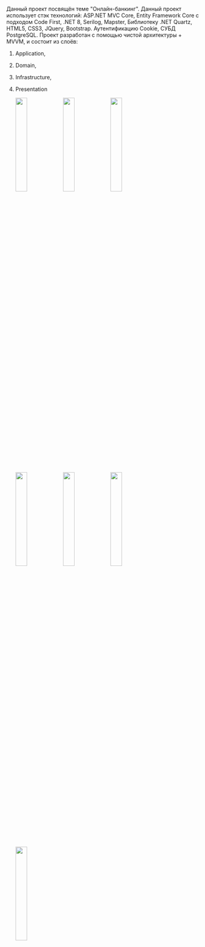 Данный проект посвящён теме "Онлайн-банкинг".
Данный проект использует стэк технологий: ASP.NET MVC Core, Entity Framework Core c подходом Code First, .NET 8, Serilog, Mapster, Библиотеку .NET Quartz, HTML5, CSS3, JQuery, Bootstrap. Аутентификацию Cookie, СУБД PostgreSQL.
Проект разработан с помощью чистой архитектуры + MVVM, и состоит из слоёв:
1. Application,
2. Domain,
3. Infrastructure,
4. Presentation

    <img src="https://github.com/Maxim-Sedykh/OnlineBanking/assets/125740808/160c6efd-9329-4fb2-aa90-78405ea38da4" width=25%>
   <img src="https://github.com/Maxim-Sedykh/OnlineBanking/assets/125740808/644ebe9f-3f1f-4423-8ccc-f7483ba85e7d" width=25%>
   <img src="https://github.com/Maxim-Sedykh/OnlineBanking/assets/125740808/becee565-6c0f-434f-b5b6-bb444816d5ca" width=25%>
   <img src="https://github.com/Maxim-Sedykh/OnlineBanking/assets/125740808/62a94e45-971e-4960-b6c2-fdb2919743d6" width=25%>
   <img src="https://github.com/Maxim-Sedykh/OnlineBanking/assets/125740808/e24a7756-408f-4178-a485-c970731f3848" width=25%>
   <img src="https://github.com/Maxim-Sedykh/OnlineBanking/assets/125740808/e2c08515-2e02-4cd9-8e77-5947e631bf9f" width=25%>
   <img src="https://github.com/Maxim-Sedykh/OnlineBanking/assets/125740808/9222fbe8-7804-4c86-b74a-fe5527882570" width=25%>









